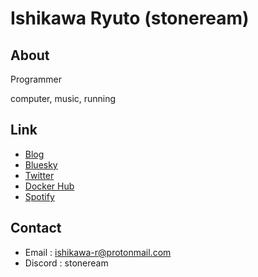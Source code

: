 # Ishikawa Ryuto (stoneream)

## About

Programmer

computer, music, running

## Link

- [Blog](https://stoneream.hatenablog.jp/)
- [Bluesky](https://bsky.app/profile/stoneream.bsky.social)
- [Twitter](https://twitter.com/stoneream)
- [Docker Hub](https://hub.docker.com/u/stoneream)
- [Spotify](https://open.spotify.com/user/u3c71aigkbazu2pzao5wgy25m)

## Contact

- Email : [ishikawa-r@protonmail.com](<mailto:ishikawa-r@protonmail.com>)
- Discord : stoneream

